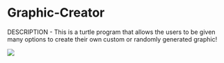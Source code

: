# Graphic-Creator
DESCRIPTION - This is a turtle program that allows the users to be given many options to create their own custom or randomly generated graphic!

![](images/graphic)
